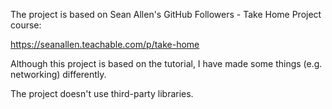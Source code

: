 The project is based on Sean Allen's GitHub Followers - Take Home Project course:

<https://seanallen.teachable.com/p/take-home>

Although this project is based on the tutorial, I have made some things (e.g. networking) differently.

The project doesn't use third-party libraries.
